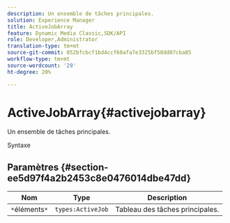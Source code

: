 ```yaml
---
description: Un ensemble de tâches principales.
solution: Experience Manager
title: ActiveJobArray
feature: Dynamic Media Classic,SDK/API
role: Developer,Administrator
translation-type: tm+mt
source-git-commit: 052bfcbcf1bd4ccf60afa7e3325bf58dd07cba85
workflow-type: tm+mt
source-wordcount: '29'
ht-degree: 20%

---
```



# ActiveJobArray{#activejobarray}

Un ensemble de tâches principales.

Syntaxe

## Paramètres {#section-ee5d97f4a2b2453c8e0476014dbe47dd}

| Nom | Type | Description |
|---|---|---|
| `*`éléments`*` | `types:ActiveJob` | Tableau des tâches principales. |

